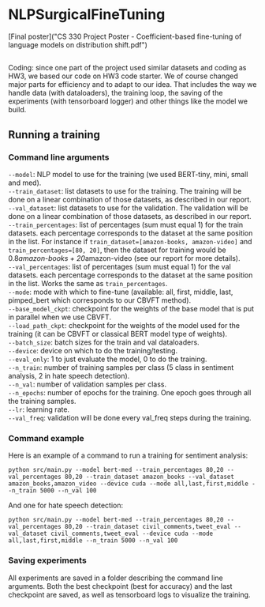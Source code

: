 # NLPSurgicalFineTuning

[Final poster]("CS 330 Project Poster - Coefficient-based fine-tuning of language models on distribution shift.pdf")

##
Coding: since one part of the project used similar datasets and coding as HW3, we based our code on HW3 code starter. We of course changed major parts for efficiency and to adapt to our idea. That includes the way we handle data (with dataloaders), the training loop, the saving of the experiments (with tensorboard logger) and other things like the model we build.

## Running a training

### Command line arguments

`--model`: NLP model to use for the training (we used BERT-tiny, mini, small and med).</br>
`--train_dataset`: list datasets to use for the training. The training will be done on a linear combination of those datasets, as described in our report. </br>
`--val_dataset`: list datasets to use for the validation. The validation will be done on a linear combination of those datasets, as described in our report. </br>
`--train_percentages`: list of percentages (sum must equal 1) for the train datasets. each percentage corresponds to the dataset at the same position in the list. For instance if `train_dataset=[amazon-books, amazon-video]` and `train_percentages=[80, 20]`, then the dataset for training would be 0.8*amazon-books + 20*amazon-video (see our report for more details).</br>
`--val_percentages`: list of percentages (sum must equal 1) for the val datasets. each percentage corresponds to the dataset at the same position in the list. Works the same as `train_percentages`. </br>
`--mode`: mode with which to fine-tune (available: all, first, middle, last, pimped_bert which corresponds to our CBVFT method). </br>
`--base_model_ckpt`: checkpoint for the weights of the base model that is put in parallel when we use CBVFT.</br>
`--load_path_ckpt`: checkpoint for the weights of the model used for the training (it can be CBVFT or classical BERT model type of weights).</br>
`--batch_size`: batch sizes for the train and val dataloaders.</br>
`--device`: device on which to do the training/testing.</br>
`--eval_only`: 1 to just evaluate the model, 0 to do the training.</br>
`--n_train`: number of training samples per class (5 class in sentiment analysis, 2 in hate speech detection).</br>
`--n_val`: number of validation samples per class. </br>
`--n_epochs`: number of epochs for the training. One epoch goes through all the training samples. </br>
`--lr`: learning rate. </br>
`--val_freq`: validation will be done every val_freq steps during the training. </br>

### Command example
Here is an example of a command to run a training for sentiment analysis:
```
python src/main.py --model bert-med --train_percentages 80,20 --val_percentages 80,20 --train_dataset amazon_books --val_dataset amazon_books,amazon_video --device cuda --mode all,last,first,middle --n_train 5000 --n_val 100
```

And one for hate speech detection:
```
python src/main.py --model bert-med --train_percentages 80,20 --val_percentages 80,20 --train_dataset civil_comments,tweet_eval --val_dataset civil_comments,tweet_eval --device cuda --mode all,last,first,middle --n_train 5000 --n_val 100
```

### Saving experiments
All experiments are saved in a folder describing the command line arguments. Both the best checkpoint (best for accuracy) and the last checkpoint are saved, as well as tensorboard logs to visualize the training.
